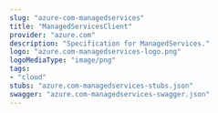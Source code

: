 ```yaml
---
slug: "azure-com-managedservices"
title: "ManagedServicesClient"
provider: "azure.com"
description: "Specification for ManagedServices."
logo: "azure.com-managedservices-logo.png"
logoMediaType: "image/png"
tags:
- "cloud"
stubs: "azure.com-managedservices-stubs.json"
swagger: "azure.com-managedservices-swagger.json"
---
```

